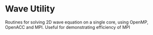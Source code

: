 Wave Utility
======

Routines for solving 2D wave equation on a single core, using OpenMP, OpenACC and MPI. Useful for demonstrating efficiency of MPI
